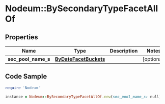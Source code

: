 # Nodeum::BySecondaryTypeFacetAllOf

## Properties

Name | Type | Description | Notes
------------ | ------------- | ------------- | -------------
**sec_pool_name_s** | [**ByDateFacetBuckets**](ByDateFacetBuckets.md) |  | [optional] 

## Code Sample

```ruby
require 'Nodeum'

instance = Nodeum::BySecondaryTypeFacetAllOf.new(sec_pool_name_s: null)
```


